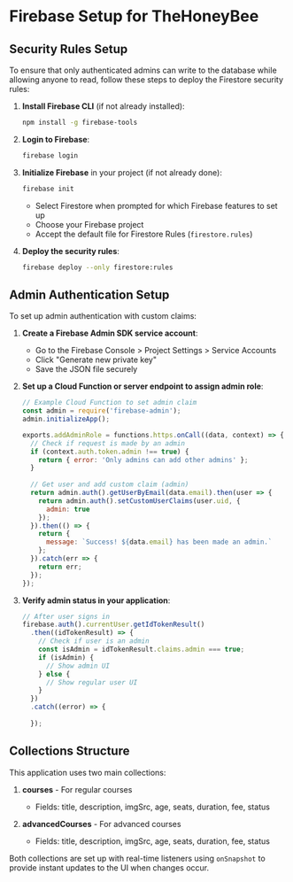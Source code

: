 # Firebase Setup for TheHoneyBee

## Security Rules Setup

To ensure that only authenticated admins can write to the database while allowing anyone to read, follow these steps to deploy the Firestore security rules:

1. **Install Firebase CLI** (if not already installed):
   ```bash
   npm install -g firebase-tools
   ```

2. **Login to Firebase**:
   ```bash
   firebase login
   ```

3. **Initialize Firebase** in your project (if not already done):
   ```bash
   firebase init
   ```
   - Select Firestore when prompted for which Firebase features to set up
   - Choose your Firebase project
   - Accept the default file for Firestore Rules (`firestore.rules`)

4. **Deploy the security rules**:
   ```bash
   firebase deploy --only firestore:rules
   ```

## Admin Authentication Setup

To set up admin authentication with custom claims:

1. **Create a Firebase Admin SDK service account**:
   - Go to the Firebase Console > Project Settings > Service Accounts
   - Click "Generate new private key"
   - Save the JSON file securely

2. **Set up a Cloud Function or server endpoint to assign admin role**:

   ```javascript
   // Example Cloud Function to set admin claim
   const admin = require('firebase-admin');
   admin.initializeApp();
   
   exports.addAdminRole = functions.https.onCall((data, context) => {
     // Check if request is made by an admin
     if (context.auth.token.admin !== true) {
       return { error: 'Only admins can add other admins' };
     }
     
     // Get user and add custom claim (admin)
     return admin.auth().getUserByEmail(data.email).then(user => {
       return admin.auth().setCustomUserClaims(user.uid, {
         admin: true
       });
     }).then(() => {
       return {
         message: `Success! ${data.email} has been made an admin.`
       };
     }).catch(err => {
       return err;
     });
   });
   ```

3. **Verify admin status in your application**:

   ```javascript
   // After user signs in
   firebase.auth().currentUser.getIdTokenResult()
     .then((idTokenResult) => {
       // Check if user is an admin
       const isAdmin = idTokenResult.claims.admin === true;
       if (isAdmin) {
         // Show admin UI
       } else {
         // Show regular user UI
       }
     })
     .catch((error) => {
      
     });
   ```

## Collections Structure

This application uses two main collections:

1. **courses** - For regular courses
   - Fields: title, description, imgSrc, age, seats, duration, fee, status

2. **advancedCourses** - For advanced courses
   - Fields: title, description, imgSrc, age, seats, duration, fee, status

Both collections are set up with real-time listeners using `onSnapshot` to provide instant updates to the UI when changes occur.